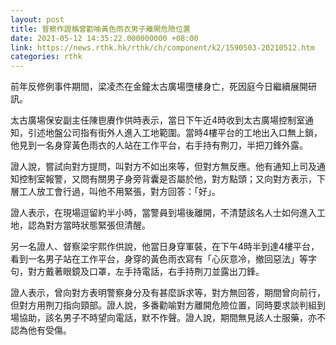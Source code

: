```yaml
---
layout: post
title: 督察作證稱曾勸喻黃色雨衣男子離開危險位置
date: 2021-05-12 14:35:22.000000000 +08:00
link: https://news.rthk.hk/rthk/ch/component/k2/1590503-20210512.htm
categories: rthk
---
```


前年反修例事件期間，梁凌杰在金鐘太古廣場墮樓身亡，死因庭今日繼續展開研訊。

太古廣場保安副主任陳鬯賡作供時表示，當日下午近4時收到太古廣場控制室通知，引述地盤公司指有街外人進入工地範圍。當時4樓平台的工地出入口無上鎖，他見到一名身穿黃色雨衣的人站在工作平台，右手持有𠝹刀，半把刀鋒外露。

證人說，嘗試向對方提問，叫對方不如出來等，但對方無反應。他有通知上司及通知控制室報警，又問有關男子身旁背囊是否屬於他，對方點頭；又向對方表示，下層工人放工會行過，叫他不用緊張，對方回答：「好」。

證人表示，在現場逗留約半小時，當警員到場後離開，不清楚該名人士如何進入工地，認為對方當時狀態緊張但清醒。

另一名證人、督察梁宇熙作供說，他當日身穿軍裝，在下午4時半到達4樓平台，看到一名男子站在工作平台，身穿的黃色雨衣寫有「心灰意冷，撤回惡法」等字句，對方戴著眼鏡及口罩，左手持電話，右手持𠝹刀並露出刀鋒。

證人表示，曾向對方表明警察身分及有甚麼訴求等，對方無回答，期間曾向前行，但對方用𠝹刀指向頸部。證人說，多番勸喻對方離開危險位置，同時要求談判組到場協助，該名男子不時望向電話，默不作聲。證人說，期間無見該人士服藥，亦不認為他有受傷。
